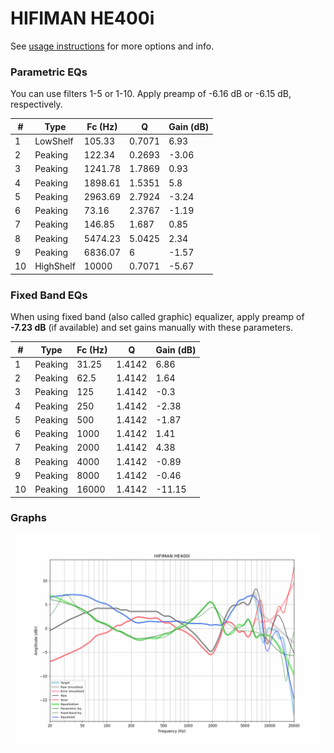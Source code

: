 # HIFIMAN HE400i
See [usage instructions](https://github.com/jaakkopasanen/AutoEq#usage) for more options and info.

### Parametric EQs
You can use filters 1-5 or 1-10. Apply preamp of -6.16 dB or -6.15 dB, respectively.

|   # | Type      |   Fc (Hz) |      Q |   Gain (dB) |
|-----|-----------|-----------|--------|-------------|
|   1 | LowShelf  |    105.33 | 0.7071 |        6.93 |
|   2 | Peaking   |    122.34 | 0.2693 |       -3.06 |
|   3 | Peaking   |   1241.78 | 1.7869 |        0.93 |
|   4 | Peaking   |   1898.61 | 1.5351 |        5.8  |
|   5 | Peaking   |   2963.69 | 2.7924 |       -3.24 |
|   6 | Peaking   |     73.16 | 2.3767 |       -1.19 |
|   7 | Peaking   |    146.85 | 1.687  |        0.85 |
|   8 | Peaking   |   5474.23 | 5.0425 |        2.34 |
|   9 | Peaking   |   6836.07 | 6      |       -1.57 |
|  10 | HighShelf |  10000    | 0.7071 |       -5.67 |

### Fixed Band EQs
When using fixed band (also called graphic) equalizer, apply preamp of **-7.23 dB** (if available) and set gains manually with these parameters.

|   # | Type    |   Fc (Hz) |      Q |   Gain (dB) |
|-----|---------|-----------|--------|-------------|
|   1 | Peaking |     31.25 | 1.4142 |        6.86 |
|   2 | Peaking |     62.5  | 1.4142 |        1.64 |
|   3 | Peaking |    125    | 1.4142 |       -0.3  |
|   4 | Peaking |    250    | 1.4142 |       -2.38 |
|   5 | Peaking |    500    | 1.4142 |       -1.87 |
|   6 | Peaking |   1000    | 1.4142 |        1.41 |
|   7 | Peaking |   2000    | 1.4142 |        4.38 |
|   8 | Peaking |   4000    | 1.4142 |       -0.89 |
|   9 | Peaking |   8000    | 1.4142 |       -0.46 |
|  10 | Peaking |  16000    | 1.4142 |      -11.15 |

### Graphs
![](./HIFIMAN%20HE400i.png)
